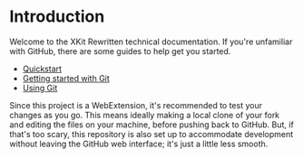 # Introduction

Welcome to the XKit Rewritten technical documentation. If you're unfamiliar with GitHub, there are some guides to help get you started.

- [Quickstart](https://docs.github.com/en/get-started/quickstart)
- [Getting started with Git](https://docs.github.com/en/get-started/getting-started-with-git)
- [Using Git](https://docs.github.com/en/get-started/using-git)

Since this project is a WebExtension, it's recommended to test your changes as you go. This means ideally making a local clone of your fork and editing the files on your machine, before pushing back to GitHub. But, if that's too scary, this repository is also set up to accommodate development without leaving the GitHub web interface; it's just a little less smooth.

